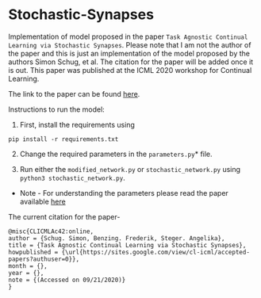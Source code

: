 # Stochastic-Synapses

Implementation of model proposed in the paper `Task Agnostic Continual Learning via Stochastic Synapses`. Please note that I am not the author of the paper and this is just an implementation of the model proposed by the authors Simon Schug, et al. The citation for the paper will be added once it is out. This paper was published at the ICML 2020 workshop for Continual Learning.

The link to the paper can be found [here](https://drive.google.com/file/d/1ZQg7Lb8IoVdHet3AwQFWTvg5QBUsbZJX/view?usp=sharing). 

Instructions to run the model:

1.  First, install the requirements using 

`pip install -r requirements.txt`

2.  Change the required parameters in the `parameters.py`* file.

3. Run either the `modified_network.py` or `stochastic_network.py` using 
`python3 stochastic_network.py`. 

* Note - For understanding the parameters please read the paper available [here](https://drive.google.com/file/d/1ZQg7Lb8IoVdHet3AwQFWTvg5QBUsbZJX/view?usp=sharing)

The current citation for the paper-
```
@misc{CLICMLAc42:online,
author = {Schug. Simon, Benzing. Frederik, Steger. Angelika},
title = {Task Agnostic Continual Learning via Stochastic Synapses},
howpublished = {\url{https://sites.google.com/view/cl-icml/accepted-papers?authuser=0}},
month = {},
year = {},
note = {(Accessed on 09/21/2020)}
}
```
